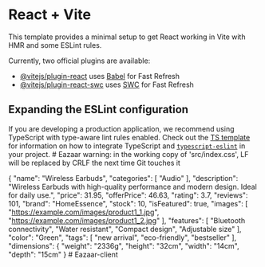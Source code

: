 # React + Vite

This template provides a minimal setup to get React working in Vite with HMR and some ESLint rules.

Currently, two official plugins are available:

- [@vitejs/plugin-react](https://github.com/vitejs/vite-plugin-react/blob/main/packages/plugin-react) uses [Babel](https://babeljs.io/) for Fast Refresh
- [@vitejs/plugin-react-swc](https://github.com/vitejs/vite-plugin-react/blob/main/packages/plugin-react-swc) uses [SWC](https://swc.rs/) for Fast Refresh

## Expanding the ESLint configuration

If you are developing a production application, we recommend using TypeScript with type-aware lint rules enabled. Check out the [TS template](https://github.com/vitejs/vite/tree/main/packages/create-vite/template-react-ts) for information on how to integrate TypeScript and [`typescript-eslint`](https://typescript-eslint.io) in your project.
#   E a z a a r 
 
 
warning: in the working copy of 'src/index.css', LF will be replaced by CRLF the next time Git touches it

{
"name": "Wireless Earbuds",
"categories": [
"Audio"
],
"description": "Wireless Earbuds with high-quality performance and modern design. Ideal for daily use.",
"price": 31.95,
"offerPrice": 46.63,
"rating": 3.7,
"reviews": 101,
"brand": "HomeEssence",
"stock": 10,
"isFeatured": true,
"images": [
"https://example.com/images/product1_1.jpg",
"https://example.com/images/product1_2.jpg"
],
"features": [
"Bluetooth connectivity",
"Water resistant",
"Compact design",
"Adjustable size"
],
"color": "Green",
"tags": [
"new arrival",
"eco-friendly",
"bestseller"
],
"dimensions": {
"weight": "2336g",
"height": "32cm",
"width": "14cm",
"depth": "15cm"
}
#   E a z a a r - c l i e n t  
 